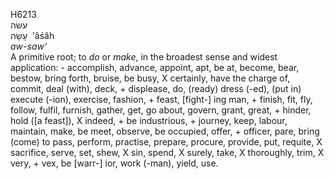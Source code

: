 <body>
  <p>H6213<br>  עשׂה  <br> עָשָׂה  ‎  ‛âśâh  <br><i>aw-saw‘ </i><br>A primitive root; to <i>do</i> or <i>make</i>, in the broadest sense and widest application: - accomplish, advance, appoint, apt, be at, become, bear, bestow, bring forth, bruise, be busy, X certainly, have the charge of, commit, deal (with), deck, + displease, do, (ready) dress (-ed), (put in) execute (-ion), exercise, fashion, + feast, [fight-] ing man, + finish, fit, fly, follow, fulfil, furnish, gather, get, go about, govern, grant, great, + hinder, hold ([a feast]), X indeed, + be industrious, + journey, keep, labour, maintain, make, be meet, observe, be occupied, offer, + officer, pare, bring (come) to pass, perform, practise, prepare, procure, provide, put, requite, X sacrifice, serve, set, shew, X sin, spend, X surely, take, X thoroughly, trim, X very, + vex, be [warr-] ior, work (-man), yield, use.<br></p>
 </body>